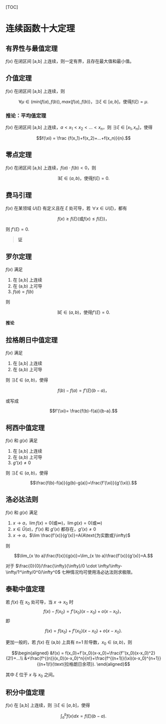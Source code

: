 [TOC]

# 连续函数十大定理

## 有界性与最值定理

$f(x)$ 在闭区间 [a,b] 上连续，则一定有界，且存在最大值和最小值。  

## 介值定理
$f(x)$ 在闭区间 [a,b] 上连续，则 

$$\forall \mu \in (min(f(a),f(b)),max(f(a),f(b))，\exists \xi \in [a,b]，\text{使得} f(\xi) = \mu.$$  

### 推论：平均值定理

$f(x)$ 在闭区间 [a,b] 上连续，$a<x_1<x_2<…<x_n$，则 $\exists \xi \in [x_1, x_n]$，使得 

$$f(\xi) = \frac {f(x_1)+f(x_2)+…+f(x_n)}{n}.$$  

## 零点定理

$f(x)$ 在闭区间 [a,b] 上连续，$f(a) \cdot f(b)<0$，则 

$$\exists \xi \in (a,b)，\text{使得} f(\xi) = 0.$$  

## 费马引理

$f(x)$ 在某领域 $U(\xi)$ 有定义且在 $\xi$ 处可导，若 $\forall x \in U(\xi)$，都有

$$f(x) \ge f(\xi)(\text{或} f(x) \le f(\xi))，$$

则 $f’(\xi)=0$.

>**证**
>

## 罗尔定理

$f(x)$ 满足

1. 在 [a,b] 上连续
2. 在 (a,b) 上可导
3. $f(a)=f(b)$

则 

$$\exists \xi \in (a,b)，\text{使得}f’(\xi)=0.$$

**推论**  

## 拉格朗日中值定理

$f(x)$ 满足

1. 在 [a,b] 上连续
2. 在 (a,b) 上可导

则 $\exists \xi \in (a,b)$，使得 

$$f(b)-f(a)=f’(\xi)(b-a)，$$

或写成 

$$f’(\xi)= \frac{f(b)-f(a)}{b-a}.$$  

## 柯西中值定理

$f(x)$ 和 $g(x)$ 满足

1. 在 [a,b] 上连续  
2. 在 (a,b) 上可导
3. $g’(x) \ne 0$

则 $\exists \xi \in (a,b)$，使得 

$$\frac{f(b)-f(a)}{g(b)-g(a)}=\frac{f’(\xi)}{g’(\xi)}.$$  

## 洛必达法则

$f(x)$ 和 $g(x)$ 满足

1. $x \to a$，$\lim f(x)=0(\text{或}\infty)$，$\lim g(x)=0(\text{或}\infty)$
2. $x \in \mathring{U}(a)$，$f’(x)$ 和 $g’(x)$ 都存在，$g’(x) \ne 0$
3. $x \to a$，$\lim \frac{f’(x)}{g’(x)}=A(A\text{为实数或}\infty)$

则 

$$\lim_{x \to a}\frac{f(x)}{g(x)}=\lim_{x \to a}\frac{f’(x)}{g’(x)}=A.$$

对于 $\frac{0}{0}/\frac{\infty}{\infty}/0 \cdot \infty/\infty-\infty/1^\infty/0^0/\infty^0$ 七种情况均可使用洛必达法则求极限。

## 泰勒中值定理

若 $f(x)$ 在 $x_0$ 处可导，当 $x \to x_0$ 时 $$f(x)-f(x_0)=f’(x_0)(x-x_0)+o(x-x_0)，$$
即 

$$f(x)=f(x_0)+f’(x_0)(x-x_0)+o(x-x_0).$$

更加一般的，若 $f(x)$ 在 (a,b) 上具有 n+1 阶导数，$x_0 \in (a,b)$，则 

$$\begin{aligned}
&f(x) = f(x_0)+f’(x_0)(x-x_0)+\frac{f’’(x_0)(x-x_0)^2}{2!}+…\\
&+\frac{f^{(n)}(x_0)(x-x_0)^n}{n!}+\frac{f^{(n+1)}(\xi)(x-x_0)^{n+1}}{(n+1)!}(\text{拉格朗日余项}).
\end{aligned}$$ 

其中 $\xi$ 位于 $x$ 与 $x_0$ 之间。 

## 积分中值定理

$f(x)$ 在 [a,b] 上连续，则 $\exists \xi \in [a,b]$，使得 

$$\int_{a}^{b} f(x)dx = f(\xi)(b-a).$$

